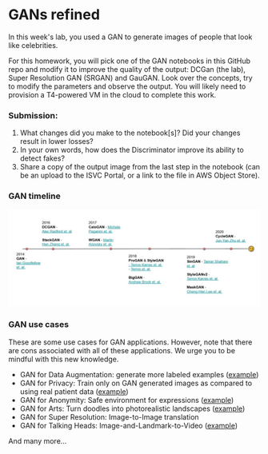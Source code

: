 # GANs refined
In this week's lab, you used a GAN to generate images of people that look like celebrities.

For this homework, you will pick one of the GAN notebooks in this GitHub repo and modify it to improve the quality of the output: DCGan (the lab), Super Resolution GAN (SRGAN) and GauGAN. Look over the concepts, try to modify the parameters and observe the output. You will likely need to provision a T4-powered VM in the cloud to complete this work.

### Submission:
1. What changes did you make to the notebook[s]? Did your changes result in lower losses?
2. In your own words, how does the Discriminator improve its ability to detect fakes?
3. Share a copy of the output image from the last step in the notebook (can be an upload to the ISVC Portal, or a link to the file in AWS Object Store).

### GAN timeline
![](GAN_timeline.JPG)

### GAN use cases

These are some use cases for GAN applications. However, note that there are cons associated with all of these applications. We urge you to be mindful with this new knowledge.

- GAN for Data Augmentation: generate more labeled examples ([example](https://www.nature.com/articles/s41598-019-52737-x))
- GAN for Privacy: Train only on GAN generated images as compared to using real patient data ([example](https://www.ahajournals.org/doi/full/10.1161/CIRCOUTCOMES.118.005122))
- GAN for Anonymity: Safe environment for expressions ([example](https://github.com/hukkelas/DeepPrivacy))
- GAN for Arts: Turn doodles into photorealistic landscapes ([example](https://github.com/NVlabs/SPADE))
- GAN for Super Resolution: Image-to-Image translation 
- GAN for Talking Heads: Image-and-Landmark-to-Video ([example](https://github.com/vincent-thevenin/Realistic-Neural-Talking-Head-Models))

And many more...
